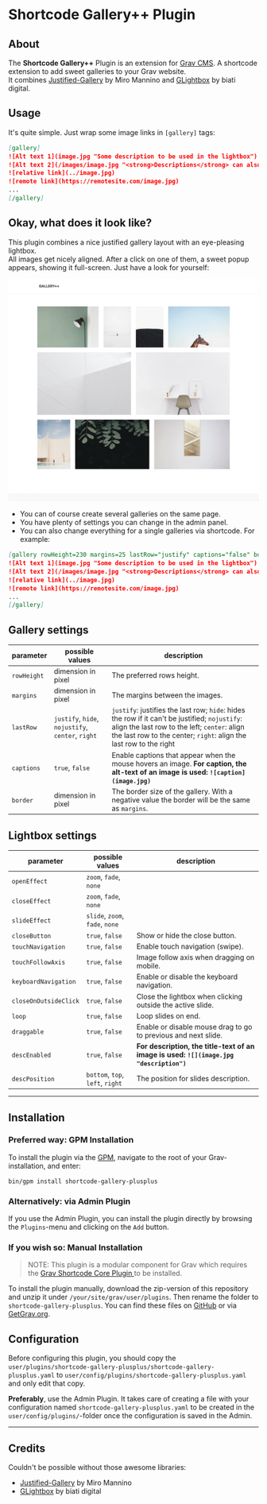# Shortcode Gallery++ Plugin

## About

The **Shortcode Gallery++** Plugin is an extension for [Grav CMS](http://github.com/getgrav/grav). A shortcode extension
to add sweet galleries to your Grav website.  
It combines [Justified-Gallery](https://github.com/miromannino/Justified-Gallery) by Miro Mannino and [GLightbox](https://github.com/biati-digital/glightbox) by biati digital.

## Usage

It's quite simple. Just wrap some image links in `[gallery]` tags:

```markdown
[gallery]
![Alt text 1](image.jpg "Some description to be used in the lightbox")
![Alt text 2](/images/image.jpg "<strong>Descriptions</strong> can also<br>be <i>HTML</i> formatted.")
![relative link](../image.jpg)
![remote link](https://remotesite.com/image.jpg)
...
[/gallery]
```

## Okay, what does it look like?

This plugin combines a nice justified gallery layout with an eye-pleasing lightbox.  
All images get nicely aligned. After a click on one of them, a sweet popup appears, showing it full-screen.
Just have a look for yourself:

![Demo](assets/demo.webp)

* You can of course create several galleries on the same page.
* You have plenty of settings you can change in the admin panel.
* You can also change everything for a single galleries via shortcode. For example:  
```markdown
[gallery rowHeight=230 margins=25 lastRow="justify" captions="false" border=0]
![Alt text 1](image.jpg "Some description to be used in the lightbox")
![Alt text 2](/images/image.jpg "<strong>Descriptions</strong> can also<br>be <i>HTML</i> formatted.")
![relative link](../image.jpg)
![remote link](https://remotesite.com/image.jpg)
...
[/gallery]
```

## Gallery settings

| parameter   | possible values | description |
|-------------|-----------------| ------------|
| `rowHeight` | dimension in pixel | The preferred rows height.
| `margins`   | dimension in pixel | The margins between the images.
| `lastRow`   | `justify`, `hide`, `nojustify`, `center`, `right` | `justify`: justifies the last row; `hide`: hides the row if it can't be justified; `nojustify`: align the last row to the left; `center`: align the last row to the center; `right`: align the last row to the right 
| `captions`  | `true`, `false` | Enable captions that appear when the mouse hovers an image. **For caption, the alt-text of an image is used: `![caption](image.jpg)`** 
| `border`    | dimension in pixel | The border size of the gallery. With a negative value the border will be the same as `margins`.

## Lightbox settings

| parameter             | possible values | description |
|-----------------------|-----------------| ------------|
| `openEffect`          | `zoom`, `fade`, `none` |
| `closeEffect`         | `zoom`, `fade`, `none` |
| `slideEffect`         | `slide`, `zoom`, `fade`, `none` |
| `closeButton`         | `true`, `false` | Show or hide the close button.
| `touchNavigation`     | `true`, `false` | Enable touch navigation (swipe).
| `touchFollowAxis`     | `true`, `false` | Image follow axis when dragging on mobile.
| `keyboardNavigation`  | `true`, `false` | Enable or disable the keyboard navigation.
| `closeOnOutsideClick` | `true`, `false` | Close the lightbox when clicking outside the active slide.
| `loop`                | `true`, `false` | Loop slides on end.
| `draggable`           | `true`, `false` | Enable or disable mouse drag to go to previous and next slide.
| `descEnabled`         | `true`, `false` | **For description, the title-text of an image is used: `![](image.jpg "description")`**
| `descPosition`        | `bottom`, `top`, `left`, `right` | The position for slides description.


---

## Installation

### Preferred way: GPM Installation

To install the plugin via the [GPM](http://learn.getgrav.org/advanced/grav-gpm), navigate to the root of your
Grav-installation, and enter:

    bin/gpm install shortcode-gallery-plusplus

### Alternatively: via Admin Plugin

If you use the Admin Plugin, you can install the plugin directly by browsing the `Plugins`-menu and clicking on
the `Add` button.

### If you wish so: Manual Installation

> NOTE: This plugin is a modular component for Grav which requires the [Grav Shortcode Core Plugin
](https://github.com/getgrav/grav-plugin-shortcode-core) to be installed.

To install the plugin manually, download the zip-version of this repository and unzip it
under `/your/site/grav/user/plugins`. Then rename the folder to `shortcode-gallery-plusplus`. You can find these files
on [GitHub](https://github.com/sal0max/grav-plugin-shortcode-gallery-plusplus) or
via [GetGrav.org](http://getgrav.org/downloads/plugins#extras).

## Configuration

Before configuring this plugin, you should copy
the `user/plugins/shortcode-gallery-plusplus/shortcode-gallery-plusplus.yaml`
to `user/config/plugins/shortcode-gallery-plusplus.yaml` and only edit that copy.

**Preferably**, use the Admin Plugin. It takes care of creating a file with your configuration
named `shortcode-gallery-plusplus.yaml` to be created in the `user/config/plugins/`-folder once the configuration is
saved in the Admin.

---

## Credits

Couldn't be possible without those awesome libraries:

* [Justified-Gallery](https://github.com/miromannino/Justified-Gallery) by Miro Mannino
* [GLightbox](https://github.com/biati-digital/glightbox) by biati digital

